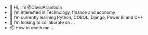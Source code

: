- 👋 Hi, I’m @DavidArambula
- 👀 I’m interested in Technology, finance and economy
- 🌱 I’m currently learning Python, COBOL, Django, Power Bi and C++
- 💞️ I’m looking to collaborate on ...
- 📫 How to reach me ...

<!---
DavidArambula/DavidArambula is a ✨ special ✨ repository because its `README.md` (this file) appears on your GitHub profile.
You can click the Preview link to take a look at your changes.
--->
